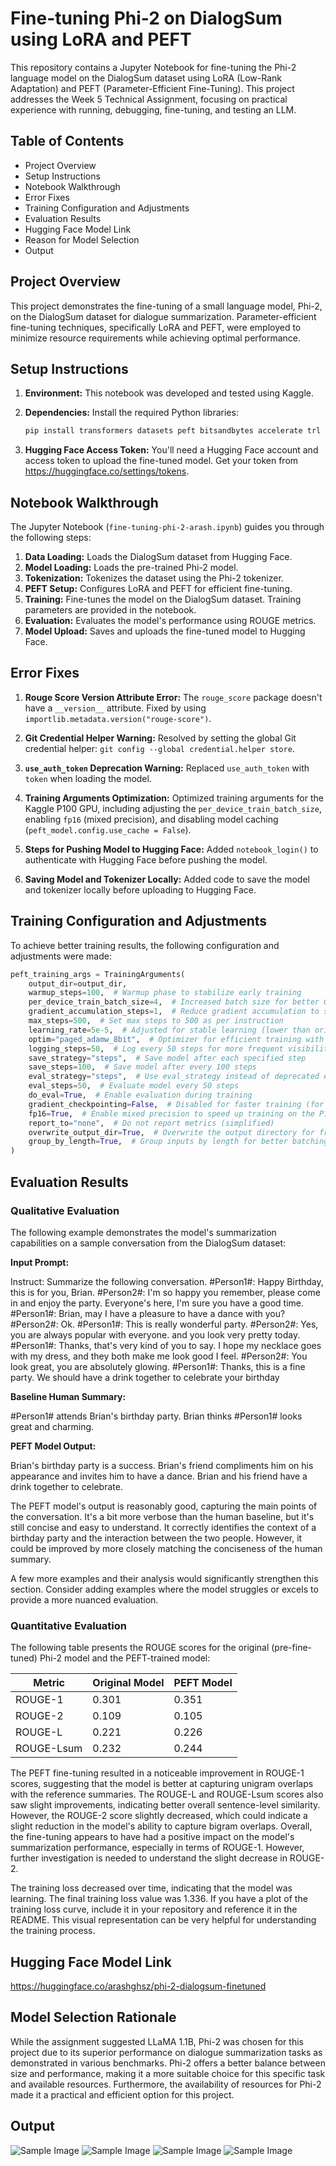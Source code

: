 # Fine-tuning Phi-2 on DialogSum using LoRA and PEFT

This repository contains a Jupyter Notebook for fine-tuning the Phi-2 language model on the DialogSum dataset using LoRA (Low-Rank Adaptation) and PEFT (Parameter-Efficient Fine-Tuning). This project addresses the Week 5 Technical Assignment, focusing on practical experience with running, debugging, fine-tuning, and testing an LLM.

## Table of Contents

*   Project Overview
*   Setup Instructions
*   Notebook Walkthrough
*   Error Fixes
*   Training Configuration and Adjustments
*   Evaluation Results
*   Hugging Face Model Link
*   Reason for Model Selection
*   Output

## Project Overview

This project demonstrates the fine-tuning of a small language model, Phi-2, on the DialogSum dataset for dialogue summarization. Parameter-efficient fine-tuning techniques, specifically LoRA and PEFT, were employed to minimize resource requirements while achieving optimal performance.

## Setup Instructions

1.  **Environment:** This notebook was developed and tested using Kaggle.

2.  **Dependencies:** Install the required Python libraries:

    ```bash
    pip install transformers datasets peft bitsandbytes accelerate trl rouge-score importlib-metadata
    ```

3.  **Hugging Face Access Token:** You'll need a Hugging Face account and access token to upload the fine-tuned model. Get your token from https://huggingface.co/settings/tokens.

## Notebook Walkthrough

The Jupyter Notebook (`fine-tuning-phi-2-arash.ipynb`) guides you through the following steps:

1.  **Data Loading:** Loads the DialogSum dataset from Hugging Face.
2.  **Model Loading:** Loads the pre-trained Phi-2 model.
3.  **Tokenization:** Tokenizes the dataset using the Phi-2 tokenizer.
4.  **PEFT Setup:** Configures LoRA and PEFT for efficient fine-tuning.
5.  **Training:** Fine-tunes the model on the DialogSum dataset. Training parameters are provided in the notebook.
6.  **Evaluation:** Evaluates the model's performance using ROUGE metrics.
7.  **Model Upload:** Saves and uploads the fine-tuned model to Hugging Face.

## Error Fixes

1.  **Rouge Score Version Attribute Error:** The `rouge_score` package doesn't have a `__version__` attribute. Fixed by using `importlib.metadata.version("rouge-score")`.

2.  **Git Credential Helper Warning:** Resolved by setting the global Git credential helper: `git config --global credential.helper store`.

3.  **`use_auth_token` Deprecation Warning:** Replaced `use_auth_token` with `token` when loading the model.

4.  **Training Arguments Optimization:** Optimized training arguments for the Kaggle P100 GPU, including adjusting the `per_device_train_batch_size`, enabling `fp16` (mixed precision), and disabling model caching (`peft_model.config.use_cache = False`).

5.  **Steps for Pushing Model to Hugging Face:** Added `notebook_login()` to authenticate with Hugging Face before pushing the model.

6.  **Saving Model and Tokenizer Locally:** Added code to save the model and tokenizer locally before uploading to Hugging Face.

## Training Configuration and Adjustments

To achieve better training results, the following configuration and adjustments were made:

```python
peft_training_args = TrainingArguments(
    output_dir=output_dir,
    warmup_steps=100,  # Warmup phase to stabilize early training
    per_device_train_batch_size=4,  # Increased batch size for better GPU usage (P100)
    gradient_accumulation_steps=1,  # Reduce gradient accumulation to speed up training
    max_steps=500,  # Set max steps to 500 as per instruction
    learning_rate=5e-5,  # Adjusted for stable learning (lower than original 2e-4)
    optim="paged_adamw_8bit",  # Optimizer for efficient training with large models
    logging_steps=50,  # Log every 50 steps for more frequent visibility
    save_strategy="steps",  # Save model after each specified step
    save_steps=100,  # Save model after every 100 steps
    eval_strategy="steps",  # Use eval_strategy instead of deprecated evaluation_strategy
    eval_steps=50,  # Evaluate model every 50 steps
    do_eval=True,  # Enable evaluation during training
    gradient_checkpointing=False,  # Disabled for faster training (for P100 GPU)
    fp16=True,  # Enable mixed precision to speed up training on the P100 GPU
    report_to="none",  # Do not report metrics (simplified)
    overwrite_output_dir=True,  # Overwrite the output directory for fresh saves
    group_by_length=True,  # Group inputs by length for better batching
)
```
## Evaluation Results

### Qualitative Evaluation

The following example demonstrates the model's summarization capabilities on a sample conversation from the DialogSum dataset:

**Input Prompt:**

Instruct: Summarize the following conversation.
#Person1#: Happy Birthday, this is for you, Brian.
#Person2#: I'm so happy you remember, please come in and enjoy the party. Everyone's here, I'm sure you have a good time.
#Person1#: Brian, may I have a pleasure to have a dance with you?
#Person2#: Ok.
#Person1#: This is really wonderful party.
#Person2#: Yes, you are always popular with everyone. and you look very pretty today.
#Person1#: Thanks, that's very kind of you to say. I hope my necklace goes with my dress, and they both make me look good I feel.
#Person2#: You look great, you are absolutely glowing.
#Person1#: Thanks, this is a fine party. We should have a drink together to celebrate your birthday

**Baseline Human Summary:**

#Person1# attends Brian's birthday party. Brian thinks #Person1# looks great and charming.

**PEFT Model Output:**

Brian's birthday party is a success. Brian's friend compliments him on his appearance and invites him to have a dance. Brian and his friend have a drink together to celebrate.

The PEFT model's output is reasonably good, capturing the main points of the conversation. It's a bit more verbose than the human baseline, but it's still concise and easy to understand. It correctly identifies the context of a birthday party and the interaction between the two people. However, it could be improved by more closely matching the conciseness of the human summary.

A few more examples and their analysis would significantly strengthen this section. Consider adding examples where the model struggles or excels to provide a more nuanced evaluation.

### Quantitative Evaluation

The following table presents the ROUGE scores for the original (pre-fine-tuned) Phi-2 model and the PEFT-trained model:

| Metric    | Original Model | PEFT Model |
| --------- | -------------- | ---------- |
| ROUGE-1   | 0.301          | 0.351      |
| ROUGE-2   | 0.109          | 0.105      |
| ROUGE-L   | 0.221          | 0.226      |
| ROUGE-Lsum| 0.232          | 0.244      |

The PEFT fine-tuning resulted in a noticeable improvement in ROUGE-1 scores, suggesting that the model is better at capturing unigram overlaps with the reference summaries. The ROUGE-L and ROUGE-Lsum scores also saw slight improvements, indicating better overall sentence-level similarity. However, the ROUGE-2 score slightly decreased, which could indicate a slight reduction in the model's ability to capture bigram overlaps. Overall, the fine-tuning appears to have had a positive impact on the model's summarization performance, especially in terms of ROUGE-1. However, further investigation is needed to understand the slight decrease in ROUGE-2.

The training loss decreased over time, indicating that the model was learning. The final training loss value was 1.336. If you have a plot of the training loss curve, include it in your repository and reference it in the README. This visual representation can be very helpful for understanding the training process.

## Hugging Face Model Link

https://huggingface.co/arashghsz/phi-2-dialogsum-finetuned

## Model Selection Rationale

While the assignment suggested LLaMA 1.1B, Phi-2 was chosen for this project due to its superior performance on dialogue summarization tasks as demonstrated in various benchmarks. Phi-2 offers a better balance between size and performance, making it a more suitable choice for this specific task and available resources. Furthermore, the availability of resources for Phi-2 made it a practical and efficient option for this project.

## Output
![Sample Image](screenshots/output.png)
![Sample Image](screenshots/hugging_face.png)
![Sample Image](screenshots/analysis.png)
![Sample Image](screenshots/output_model_difference.png)
